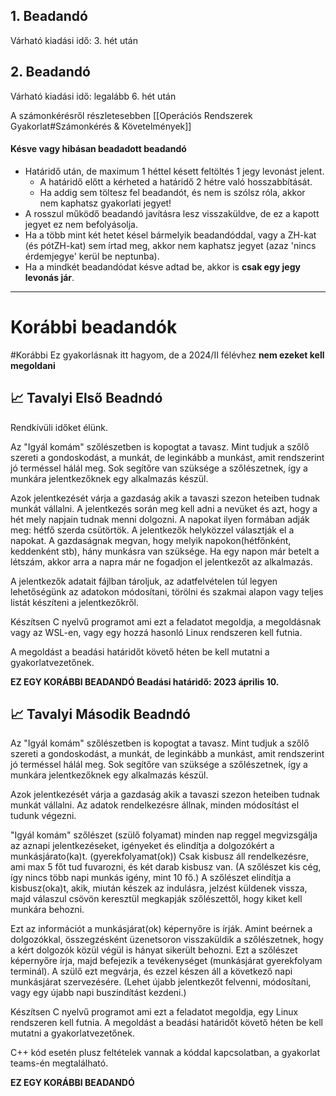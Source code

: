
## 1. Beadandó

Várható kiadási idő: 3. hét után

## 2. Beadandó

Várható kiadási idő: legalább 6. hét után


A számonkérésről részletesebben [[Operációs Rendszerek Gyakorlat#Számonkérés & Követelmények]]
#### Késve vagy hibásan beadadott beadandó

- Határidő után, de maximum 1 héttel késett feltöltés 1 jegy levonást jelent.
    - A határidő előtt a kérheted a határidő 2 hétre való hosszabbítását.
    - Ha addig sem töltesz fel beadandót, és nem is szólsz róla, akkor nem kaphatsz gyakorlati jegyet!
- A rosszul működő beadandó javításra lesz visszaküldve, de ez a kapott jegyet ez nem
  befolyásolja.
- Ha a több mint két hetet késel bármelyik beadandóddal, vagy a ZH-kat (és pótZH-kat) sem írtad meg, akkor nem
  kaphatsz jegyet (azaz 'nincs érdemjegye' kerül be neptunba).
- Ha a mindkét beadandódat késve adtad be, akkor is **csak egy jegy levonás jár**.

---

# Korábbi beadandók

#Korábbi  Ez gyakorlásnak itt hagyom, de a 2024/II félévhez **nem ezeket kell megoldani**

## 📈 Tavalyi Első Beadndó


Rendkívüli időket élünk.

Az "Igyál komám" szőlészetben is kopogtat a tavasz. Mint tudjuk a szőlő szereti a gondoskodást, a munkát, de leginkább a
munkást,
amit rendszerint jó terméssel hálál meg. Sok segítőre van szüksége a szőlészetnek, így a munkára jelentkezőknek egy
alkalmazás készül.

Azok jelentkezését várja a gazdaság akik a tavaszi szezon heteiben tudnak munkát vállalni. A jelentkezés során meg kell
adni a
nevüket és azt, hogy a hét mely napjain tudnak menni dolgozni. A napokat ilyen formában adják meg: hétfő szerda
csütörtök.
A jelentkezők helyközzel választják el a napokat. A gazdaságnak megvan, hogy melyik napokon(hétfőnként, keddenként stb),
hány munkásra van szüksége. Ha egy napon már betelt a létszám, akkor arra a napra már ne fogadjon el jelentkezőt az
alkalmazás.

A jelentkezők adatait fájlban tároljuk, az adatfelvételen túl legyen lehetőségünk az
adatokon módosítani, törölni és szakmai alapon vagy teljes listát készíteni a jelentkezőkről.

Készítsen C nyelvű programot ami ezt a feladatot megoldja,
a megoldásnak vagy az WSL-en, vagy egy hozzá hasonló Linux
rendszeren kell futnia.

A megoldást a beadási határidőt követő héten be kell mutatni a gyakorlatvezetőnek.

**EZ EGY KORÁBBI BEADANDÓ Beadási határidő: 2023 április 10.**

## 📈 Tavalyi Második Beadndó

Az "Igyál komám" szőlészetben is kopogtat a tavasz. Mint tudjuk a szőlő szereti a gondoskodást, a munkát, de leginkább a
munkást, amit rendszerint jó terméssel hálál meg. Sok segítőre van szüksége a szőlészetnek, így a munkára jelentkezőknek
egy alkalmazás készül.

Azok jelentkezését várja a gazdaság akik a tavaszi szezon heteiben tudnak munkát vállalni. Az adatok rendelkezésre
állnak, minden módosítást el tudunk végezni.

"Igyál komám" szőlészet (szülő folyamat) minden nap reggel megvizsgálja az aznapi jelentkezéseket, igényeket és
elindítja a dolgozókért a munkásjárato(ka)t. (gyerekfolyamat(ok)) Csak kisbusz áll rendelkezésre, ami max 5 főt tud
fuvarozni, és két darab kisbusz van. (A szőlészet kis cég, így nincs több napi munkás igény, mint 10 fő.) A szőlészet
elindítja a kisbusz(oka)t, akik, miután készek az indulásra, jelzést küldenek vissza, majd válaszul csövön keresztül
megkapják szőlészettől, hogy kiket kell munkára behozni. 

Ezt az információt a munkásjárat(ok) képernyőre is írják. Amint
beérnek a dolgozókkal, összegzésként üzenetsoron visszaküldik a szőlészetnek, hogy a kért dolgozók közül végül is hányat
sikerült behozni. Ezt a szőlészet képernyőre írja, majd befejezik a tevékenységet (munkásjárat gyerekfolyam terminál). A
szülő ezt megvárja, és ezzel készen áll a következő napi munkásjárat szervezésére. (Lehet újabb jelentkezőt felvenni,
módosítani, vagy egy újabb napi buszindítást kezdeni.)

Készítsen C nyelvű programot ami ezt a feladatot megoldja, egy Linux rendszeren kell futnia. A megoldást a beadási határidőt követő héten be kell mutatni a
gyakorlatvezetőnek.

C++ kód esetén plusz feltételek vannak a kóddal kapcsolatban, a gyakorlat teams-én megtalálható.

**EZ EGY KORÁBBI BEADANDÓ**